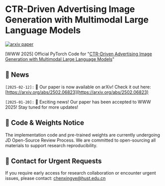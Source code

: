 # CTR-Driven Advertising Image Generation with Multimodal Large Language Models

[![arxiv paper](https://img.shields.io/badge/arXiv-Paper-red)](https://arxiv.org/abs/2502.06823)

[WWW 2025] Official PyTorch Code for "[CTR-Driven Advertising Image Generation with Multimodal Large Language Models](https://arxiv.org/abs/2502.06823)"

## 📢 News
`[2025-02-12]:` 🎯 Our paper is now available on arXiv! Check it out here: [https://arxiv.org/abs/2502.06823](https://arxiv.org/abs/2502.06823)

`[2025-01-20]:` 🎉 Exciting news! Our paper has been accepted to WWW 2025! Stay tuned for more updates!

## 🚀 Code & Weights Notice  
The implementation code and pre-trained weights are currently undergoing JD Open-Source Review Process. We are committed to open-sourcing all materials to support research reproducibility.

## 📧 Contact for Urgent Requests  
If you require early access for research collaboration or encounter urgent issues, please contact: [chenxingye@hust.edu.cn](mailto:chenxingye@hust.edu.cn)
